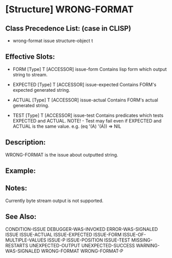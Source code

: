 # [Structure] WRONG-FORMAT

## Class Precedence List: (case in CLISP)

* wrong-format issue structure-object t

## Effective Slots:

* FORM [Type] T
[ACCESSOR] issue-form
Contains lisp form which output string to stream.

* EXPECTED [Type] T
[ACCESSOR] issue-expected
Contains FORM's expected generated string.

* ACTUAL [Type] T
[ACCESSOR] issue-actual
Contains FORM's actual generated string.

* TEST [Type] T
[ACCESSOR] issue-test
Contains predicates which tests EXPECTED and ACTUAL.
NOTE! - Test may fail even if EXPECTED and ACTUAL is the same value.
e.g. (eq '(A) '(A)) => NIL

## Description:
WRONG-FORMAT is the issue about outputted string.

## Example:

## Notes:
Currently byte stream output is not supported.

## See Also:

CONDITION-ISSUE
DEBUGGER-WAS-INVOKED
ERROR-WAS-SIGNALED
ISSUE
ISSUE-ACTUAL
ISSUE-EXPECTED
ISSUE-FORM
ISSUE-OF-MULTIPLE-VALUES
ISSUE-P
ISSUE-POSITION
ISSUE-TEST
MISSING-RESTARTS
UNEXPECTED-OUTPUT
UNEXPECTED-SUCCESS
WARNING-WAS-SIGNALED
WRONG-FORMAT
WRONG-FORMAT-P


